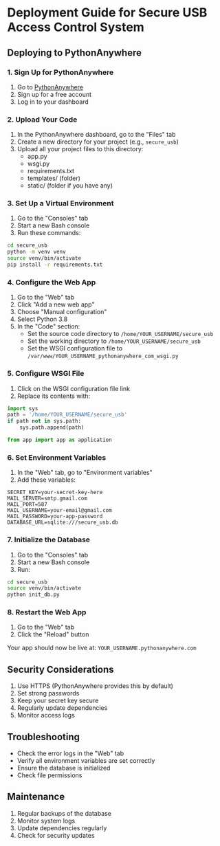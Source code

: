 # Deployment Guide for Secure USB Access Control System

## Deploying to PythonAnywhere

### 1. Sign Up for PythonAnywhere
1. Go to [PythonAnywhere](https://www.pythonanywhere.com/)
2. Sign up for a free account
3. Log in to your dashboard

### 2. Upload Your Code
1. In the PythonAnywhere dashboard, go to the "Files" tab
2. Create a new directory for your project (e.g., `secure_usb`)
3. Upload all your project files to this directory:
   - app.py
   - wsgi.py
   - requirements.txt
   - templates/ (folder)
   - static/ (folder if you have any)

### 3. Set Up a Virtual Environment
1. Go to the "Consoles" tab
2. Start a new Bash console
3. Run these commands:
```bash
cd secure_usb
python -m venv venv
source venv/bin/activate
pip install -r requirements.txt
```

### 4. Configure the Web App
1. Go to the "Web" tab
2. Click "Add a new web app"
3. Choose "Manual configuration"
4. Select Python 3.8
5. In the "Code" section:
   - Set the source code directory to `/home/YOUR_USERNAME/secure_usb`
   - Set the working directory to `/home/YOUR_USERNAME/secure_usb`
   - Set the WSGI configuration file to `/var/www/YOUR_USERNAME_pythonanywhere_com_wsgi.py`

### 5. Configure WSGI File
1. Click on the WSGI configuration file link
2. Replace its contents with:
```python
import sys
path = '/home/YOUR_USERNAME/secure_usb'
if path not in sys.path:
    sys.path.append(path)

from app import app as application
```

### 6. Set Environment Variables
1. In the "Web" tab, go to "Environment variables"
2. Add these variables:
```
SECRET_KEY=your-secret-key-here
MAIL_SERVER=smtp.gmail.com
MAIL_PORT=587
MAIL_USERNAME=your-email@gmail.com
MAIL_PASSWORD=your-app-password
DATABASE_URL=sqlite:///secure_usb.db
```

### 7. Initialize the Database
1. Go to the "Consoles" tab
2. Start a new Bash console
3. Run:
```bash
cd secure_usb
source venv/bin/activate
python init_db.py
```

### 8. Restart the Web App
1. Go to the "Web" tab
2. Click the "Reload" button

Your app should now be live at: `YOUR_USERNAME.pythonanywhere.com`

## Security Considerations
1. Use HTTPS (PythonAnywhere provides this by default)
2. Set strong passwords
3. Keep your secret key secure
4. Regularly update dependencies
5. Monitor access logs

## Troubleshooting
- Check the error logs in the "Web" tab
- Verify all environment variables are set correctly
- Ensure the database is initialized
- Check file permissions

## Maintenance
1. Regular backups of the database
2. Monitor system logs
3. Update dependencies regularly
4. Check for security updates 